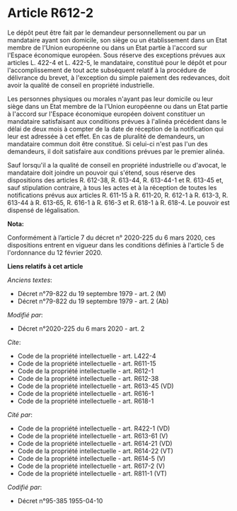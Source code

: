 # Article R612-2

Le dépôt peut être fait par le demandeur personnellement ou par un mandataire ayant son domicile, son siège ou un
établissement dans un Etat membre de l'Union européenne ou dans un Etat partie à l'accord sur l'Espace économique européen.
Sous réserve des exceptions prévues aux articles L. 422-4 et L. 422-5, le mandataire, constitué pour le dépôt et pour
l'accomplissement de tout acte subséquent relatif à la procédure de délivrance du brevet, à l'exception du simple paiement
des redevances, doit avoir la qualité de conseil en propriété industrielle.

Les personnes physiques ou morales n'ayant pas leur domicile ou leur siège dans un Etat membre de la l'Union européenne ou
dans un Etat partie à l'accord sur l'Espace économique européen doivent constituer un mandataire satisfaisant aux conditions
prévues à l'alinéa précédent dans le délai de deux mois à compter de la date de réception de la notification qui leur est
adressée à cet effet. En cas de pluralité de demandeurs, un mandataire commun doit être constitué. Si celui-ci n'est pas l'un
des demandeurs, il doit satisfaire aux conditions prévues par le premier alinéa.

Sauf lorsqu'il a la qualité de conseil en propriété industrielle ou d'avocat, le mandataire doit joindre un pouvoir qui
s'étend, sous réserve des dispositions des articles R. 612-38, R. 613-44, R. 613-44-1 et R. 613-45 et, sauf stipulation
contraire, à tous les actes et à la réception de toutes les notifications prévus aux articles R. 611-15 à R. 611-20, R. 612-1
à R. 613-3, R. 613-44 à R. 613-65, R. 616-1 à R. 616-3 et R. 618-1 à R. 618-4. Le pouvoir est dispensé de légalisation.

**Nota:**

Conformément à l’article 7 du décret n° 2020-225 du 6 mars 2020, ces dispositions entrent en vigueur dans les conditions
définies à l'article 5 de l'ordonnance du 12 février 2020.

**Liens relatifs à cet article**

_Anciens textes_:

  - Décret n°79-822 du 19 septembre 1979 - art. 2 (M)
  - Décret n°79-822 du 19 septembre 1979 - art. 2 (Ab)

_Modifié par_:

  - Décret n°2020-225 du 6 mars 2020 - art. 2

_Cite_:

  - Code de la propriété intellectuelle - art. L422-4
  - Code de la propriété intellectuelle - art. R611-15
  - Code de la propriété intellectuelle - art. R612-1
  - Code de la propriété intellectuelle - art. R612-38
  - Code de la propriété intellectuelle - art. R613-45 (VD)
  - Code de la propriété intellectuelle - art. R616-1
  - Code de la propriété intellectuelle - art. R618-1

_Cité par_:

  - Code de la propriété intellectuelle - art. R422-1 (VD)
  - Code de la propriété intellectuelle - art. R613-61 (V)
  - Code de la propriété intellectuelle - art. R614-21 (VD)
  - Code de la propriété intellectuelle - art. R614-22 (VT)
  - Code de la propriété intellectuelle - art. R614-5 (V)
  - Code de la propriété intellectuelle - art. R617-2 (V)
  - Code de la propriété intellectuelle - art. R811-1 (VT)

_Codifié par_:

  - Décret n°95-385 1955-04-10
